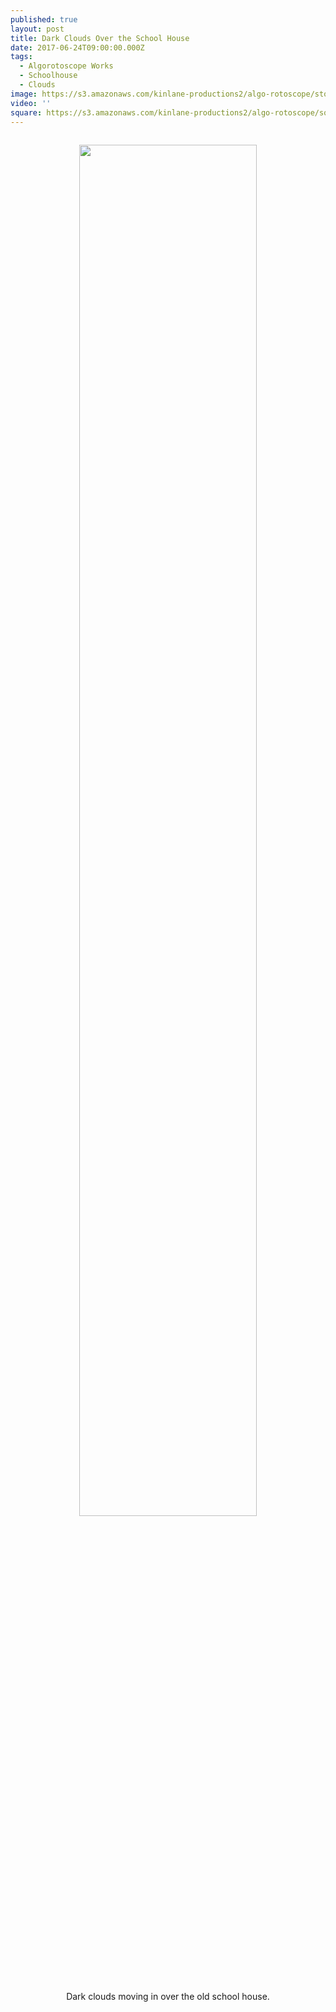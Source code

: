 ```yaml
---
published: true
layout: post
title: Dark Clouds Over the School House
date: 2017-06-24T09:00:00.000Z
tags:
  - Algorotoscope Works
  - Schoolhouse
  - Clouds
image: https://s3.amazonaws.com/kinlane-productions2/algo-rotoscope/stories/schoolhouse-dark-dali.jpg
video: ''
square: https://s3.amazonaws.com/kinlane-productions2/algo-rotoscope/square/schoolhouse-dark-dali-square.jpg
---
```

<p align="center"><img src="{{ page.image }}" width="75%" style="padding: 15px;" /></p>
<center>Dark clouds moving in over the old school house.</center>
